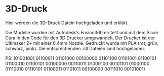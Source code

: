 # 3D-Druck
Hier werden die 3D-Druck Datein hochgeladen und erklärt.


Die Modelle wurden mit Autodesk's Fusion360 erstellt und mit dem Slicer Cura in den Code für den 3D Drucker umgewandelt. Der Drucker ist der Ultimaker 2+ mit einer 0.4mm Nozzle. Gedruckt wurde mit PLA (rot, grün, schwarz, pink). Die entsprechenden .stl Dateien sind hochgeladen. 









PS: (01001001 01100011 01101000 00100000 01101100 01101001 01100101 01100010 01100101 00100000 00110011 01000100 00101101 01000100 01110010 01110101 01100011 01101011 00100000 00111010 00101001)
